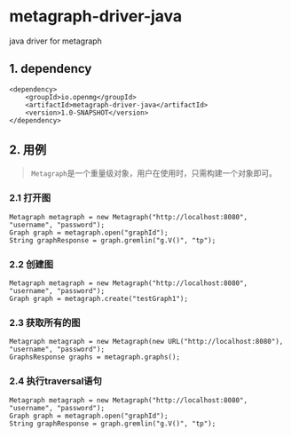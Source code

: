 # metagraph-driver-java
java driver for metagraph


## 1. dependency

```
<dependency>
    <groupId>io.openmg</groupId>
    <artifactId>metagraph-driver-java</artifactId>
    <version>1.0-SNAPSHOT</version>
</dependency>
```

## 2. 用例

> `Metagraph`是一个重量级对象，用户在使用时，只需构建一个对象即可。



### 2.1 打开图
```
Metagraph metagraph = new Metagraph("http://localhost:8080", "username", "password");
Graph graph = metagraph.open("graphId");
String graphResponse = graph.gremlin("g.V()", "tp");
```

### 2.2 创建图

```
Metagraph metagraph = new Metagraph("http://localhost:8080", "username", "password");
Graph graph = metagraph.create("testGraph1");
```

### 2.3 获取所有的图

```
Metagraph metagraph = new Metagraph(new URL("http://localhost:8080"), "username", "password");
GraphsResponse graphs = metagraph.graphs();

```

### 2.4 执行traversal语句

```
Metagraph metagraph = new Metagraph("http://localhost:8080", "username", "password");
Graph graph = metagraph.open("graphId");
String graphResponse = graph.gremlin("g.V()", "tp");
```